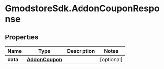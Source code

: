 # GmodstoreSdk.AddonCouponResponse

## Properties

Name | Type | Description | Notes
------------ | ------------- | ------------- | -------------
**data** | [**AddonCoupon**](AddonCoupon.md) |  | [optional] 


